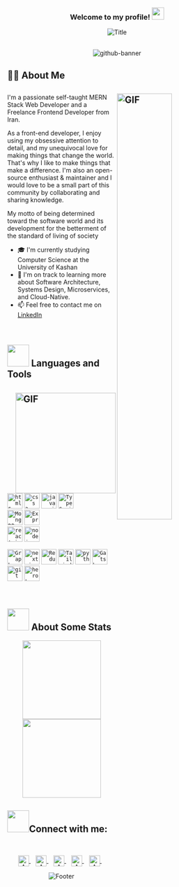 <h3 align="center">
  Welcome to my profile!
  <img src="https://media.giphy.com/media/hvRJCLFzcasrR4ia7z/giphy.gif" width="28">
</h3>

<div align="center">
  <img src="https://readme-typing-svg.herokuapp.com?font=Dancing+Script&size=60&color=F38F02&center=true&vCenter=true&width=700&height=70&lines=Heyyy!+I'm+Amirhossein;Computer+Science+Student;Full-Stack+Javascript+Developer;Always+learning+new+things;" alt="Title"></img>
</div>

<br/>

<div align="center">
  
  ![github-banner](https://user-images.githubusercontent.com/79522638/166133864-99e5d96a-5928-42a4-9439-3b3ee9bb7823.png)
  
</div>

## 👨‍💻 About Me

## <img align="right" width='50%' alt="GIF" src="https://media.giphy.com/media/qgQUggAC3Pfv687qPC/giphy.gif"/>

I'm a passionate self-taught MERN Stack Web Developer and a Freelance Frontend Developer from Iran.

As a front-end developer, I enjoy using my obsessive attention to detail, and my unequivocal love for making things that change the world. That's why I like to make things that make a difference. 
I'm also an open-source enthusiast & maintainer and I would love to be a small part of this community by collaborating and sharing knowledge.

My motto of being determined toward the software world and its development for the betterment of the standard of living of society

- 🎓  I'm currently studying Computer Science at the University of Kashan
- 🌱 I'm on track to learning more about Software Architecture, Systems Design, Microservices, and Cloud-Native.
- 📫 Feel free to contact me on [LinkedIn](https://www.linkedin.com/in/amirhosseinmalekian)

<br />

## <img src="https://media2.giphy.com/media/QssGEmpkyEOhBCb7e1/giphy.gif?cid=ecf05e47a0n3gi1bfqntqmob8g9aid1oyj2wr3ds3mg700bl&rid=giphy.gif" height="50px"> Languages and Tools

## <img align="right" alt="GIF" height="230px" src="https://media.giphy.com/media/lP8xu5t2DLGG045H8F/giphy.gif"/>
<code><img title="HTML 5" alt="html5" width="35px" src="https://cdn.jsdelivr.net/gh/devicons/devicon/icons/html5/html5-original.svg" /></code>
<code><img title="CSS 3" alt="css 3" width="35px" src="https://cdn.jsdelivr.net/gh/devicons/devicon/icons/css3/css3-original.svg" /></code>
<code><img title="JavaScript" alt="javascript" width="35px" src="https://cdn.jsdelivr.net/gh/devicons/devicon/icons/javascript/javascript-original.svg" /></code>
<code><img title="TypeScript" alt="TypeScript" width="35px" src="https://cdn.jsdelivr.net/gh/devicons/devicon/icons/typescript/typescript-original.svg" />
</code>
<code><img title="MongoDB" alt="MongDB" width="35px" src="https://cdn.jsdelivr.net/gh/devicons/devicon/icons/mongodb/mongodb-original.svg" /></code>
<code><img title="Express" alt="Express" width="35px" src="https://cdn.jsdelivr.net/gh/devicons/devicon/icons/express/express-original.svg" />
</code>
<code><img title="ReactJS" alt="react js" width="35px" src="https://cdn.jsdelivr.net/gh/devicons/devicon/icons/react/react-original.svg" /></code>
<code><img title="NodeJS" alt="node js" width="35px" src="https://cdn.jsdelivr.net/gh/devicons/devicon/icons/nodejs/nodejs-original.svg" /></code>

<code><img title="Graph" alt="Graph" width="35px" src="https://cdn.jsdelivr.net/gh/devicons/devicon/icons/graphql/graphql-plain.svg" /></code>
<code><img title="Next.js" alt="next.js" width="35px" src="https://cdn.jsdelivr.net/gh/devicons/devicon/icons/nextjs/nextjs-original.svg" /></code>
<code><img title="Redux" alt="Redux" width="35px" src="https://cdn.jsdelivr.net/gh/devicons/devicon/icons/redux/redux-original.svg" /></code>
<code><img title="Tailwind" alt="Tailwind" width="35px" src="https://cdn.jsdelivr.net/gh/devicons/devicon/icons/tailwindcss/tailwindcss-plain.svg" /></code>
<code><img title="Python" alt="python" width="35px" src="https://cdn.jsdelivr.net/gh/devicons/devicon/icons/python/python-original.svg" /></code>
<code><img title="Gatsby" alt="Gatsby" width="35px" src="https://cdn.jsdelivr.net/gh/devicons/devicon/icons/gatsby/gatsby-plain.svg" /></code>
<code><img title="Git" alt="git" width="35px" src="https://cdn.jsdelivr.net/gh/devicons/devicon/icons/git/git-original.svg" /></code>
<code><img title="Heroku" alt="heroku" width="35px" src="https://cdn.jsdelivr.net/gh/devicons/devicon/icons/heroku/heroku-plain.svg" /></code>

<br />

## <img src="https://media0.giphy.com/media/cNZqrH5IzOG0xrlWks/giphy.gif?cid=ecf05e47map255q427en9uprqc1sb0unjq5k4fnqg5pmhhs4&rid=giphy.gif&ct=s" height="50px"> About Some Stats

<p align="center">
<a href="https://github.com/AVS1508">

  <img height="180em" src="https://github-readme-stats-eight-theta.vercel.app/api?username=amirmalekian&show_icons=true&theme=algolia&include_all_commits=true&count_private=true"/>
  
   <img height="180em" src="https://github-readme-streak-stats.herokuapp.com?user=amirmalekian&theme=algolia&hide_border=true&date_format=M%20j%5B%2C%20Y%5D&border=0D1117" />
  <!--
  <img height="150em" src="https://github-readme-stats-eight-theta.vercel.app/api/top-langs/?username=amirmalekian&layout=compact&langs_count=8&theme=algolia"/>
  -->
</a>
</p>

<!--
<div align="center">

<img height="150em" src="https://github-readme-stats.vercel.app/api/top-langs/?username=amirmalekian&layout=compact&show_icon=true&theme=algolia" alt="amirmalekian-langs"/>

</div>
-->


## <img src='https://raw.githubusercontent.com/ShahriarShafin/ShahriarShafin/main/Assets/handshake.gif' height="50px">Connect with me:

<br />

<p align="center">
  <a href="amirho3einmalekian@gmail.com" >
    <img align="center" alt="Amirhossein Malekian | Gmail" width="25px" src="https://edent.github.io/SuperTinyIcons/images/svg/gmail.svg" />
  </a> &nbsp;&nbsp;
  
  
  <a href="linkedin.com/in/amirhosseinmalekian" target="_blank">
  <img align="center" alt="Amirhossein Malekian | Linkedin" width="25px" src="https://edent.github.io/SuperTinyIcons/images/svg/linkedin.svg" />
</a> &nbsp;&nbsp;
  
  
   <a href="https://t.me/AmirhosseinMalekian" target="_blank">
  <img align="center" alt="Amirhossein Malekian | Telegram" width="25px" src="https://edent.github.io/SuperTinyIcons/images/svg/telegram.svg" />
</a> &nbsp;&nbsp;
  
  <a href="https://dev.to/amirmalekian" target="_blank">
  <img align="center" alt="Amirhossein Malekian | DEV" width="25px" src="https://edent.github.io/SuperTinyIcons/images/svg/dev_to.svg" />
</a> &nbsp;&nbsp;
  
  
  <a href="https://stackoverflow.com/users/14816783/amirhossein" target="_blank">
  <img align="center" alt="Amirhossein Malekian | Stackoverflow" width="25px" src="https://edent.github.io/SuperTinyIcons/images/svg/stackoverflow.svg" />
</a> &nbsp;&nbsp;
<p> 
 
<div align="center">
  <img src="https://readme-typing-svg.herokuapp.com?font=Dancing+Script&size=30&color=F38F02&center=true&vCenter=true&width=300&height=50&lines=Thanks+for+your+visit!;Have+a+nice+day!;" alt="Footer"></img>
</div>
